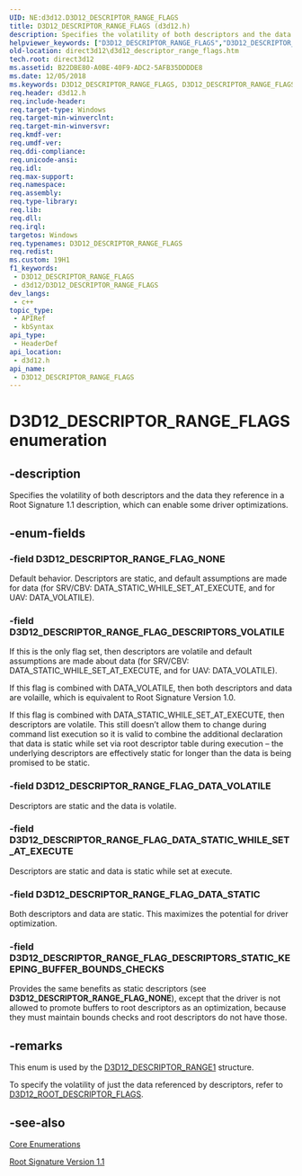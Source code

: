 ```yaml
---
UID: NE:d3d12.D3D12_DESCRIPTOR_RANGE_FLAGS
title: D3D12_DESCRIPTOR_RANGE_FLAGS (d3d12.h)
description: Specifies the volatility of both descriptors and the data they reference in a Root Signature 1.1 description, which can enable some driver optimizations.
helpviewer_keywords: ["D3D12_DESCRIPTOR_RANGE_FLAGS","D3D12_DESCRIPTOR_RANGE_FLAGS enumeration","D3D12_DESCRIPTOR_RANGE_FLAG_DATA_STATIC","D3D12_DESCRIPTOR_RANGE_FLAG_DATA_STATIC_WHILE_SET_AT_EXECUTE","D3D12_DESCRIPTOR_RANGE_FLAG_DATA_VOLATILE","D3D12_DESCRIPTOR_RANGE_FLAG_DESCRIPTORS_VOLATILE","D3D12_DESCRIPTOR_RANGE_FLAG_NONE","d3d12/D3D12_DESCRIPTOR_RANGE_FLAGS","d3d12/D3D12_DESCRIPTOR_RANGE_FLAG_DATA_STATIC","d3d12/D3D12_DESCRIPTOR_RANGE_FLAG_DATA_STATIC_WHILE_SET_AT_EXECUTE","d3d12/D3D12_DESCRIPTOR_RANGE_FLAG_DATA_VOLATILE","d3d12/D3D12_DESCRIPTOR_RANGE_FLAG_DESCRIPTORS_VOLATILE","d3d12/D3D12_DESCRIPTOR_RANGE_FLAG_NONE","direct3d12.d3d12_descriptor_range_flags"]
old-location: direct3d12\d3d12_descriptor_range_flags.htm
tech.root: direct3d12
ms.assetid: B22DBE80-A0BE-40F9-ADC2-5AFB35DDDDE8
ms.date: 12/05/2018
ms.keywords: D3D12_DESCRIPTOR_RANGE_FLAGS, D3D12_DESCRIPTOR_RANGE_FLAGS enumeration, D3D12_DESCRIPTOR_RANGE_FLAG_DATA_STATIC, D3D12_DESCRIPTOR_RANGE_FLAG_DATA_STATIC_WHILE_SET_AT_EXECUTE, D3D12_DESCRIPTOR_RANGE_FLAG_DATA_VOLATILE, D3D12_DESCRIPTOR_RANGE_FLAG_DESCRIPTORS_VOLATILE, D3D12_DESCRIPTOR_RANGE_FLAG_NONE, d3d12/D3D12_DESCRIPTOR_RANGE_FLAGS, d3d12/D3D12_DESCRIPTOR_RANGE_FLAG_DATA_STATIC, d3d12/D3D12_DESCRIPTOR_RANGE_FLAG_DATA_STATIC_WHILE_SET_AT_EXECUTE, d3d12/D3D12_DESCRIPTOR_RANGE_FLAG_DATA_VOLATILE, d3d12/D3D12_DESCRIPTOR_RANGE_FLAG_DESCRIPTORS_VOLATILE, d3d12/D3D12_DESCRIPTOR_RANGE_FLAG_NONE, direct3d12.d3d12_descriptor_range_flags
req.header: d3d12.h
req.include-header: 
req.target-type: Windows
req.target-min-winverclnt: 
req.target-min-winversvr: 
req.kmdf-ver: 
req.umdf-ver: 
req.ddi-compliance: 
req.unicode-ansi: 
req.idl: 
req.max-support: 
req.namespace: 
req.assembly: 
req.type-library: 
req.lib: 
req.dll: 
req.irql: 
targetos: Windows
req.typenames: D3D12_DESCRIPTOR_RANGE_FLAGS
req.redist: 
ms.custom: 19H1
f1_keywords:
 - D3D12_DESCRIPTOR_RANGE_FLAGS
 - d3d12/D3D12_DESCRIPTOR_RANGE_FLAGS
dev_langs:
 - c++
topic_type:
 - APIRef
 - kbSyntax
api_type:
 - HeaderDef
api_location:
 - d3d12.h
api_name:
 - D3D12_DESCRIPTOR_RANGE_FLAGS
---
```


# D3D12_DESCRIPTOR_RANGE_FLAGS enumeration


## -description

Specifies the volatility of both descriptors and the data they reference in a Root Signature 1.1 description, which can enable some driver optimizations.

## -enum-fields

### -field D3D12_DESCRIPTOR_RANGE_FLAG_NONE

Default behavior. Descriptors are static, and default assumptions are made for data (for SRV/CBV: DATA_STATIC_WHILE_SET_AT_EXECUTE, and for UAV: DATA_VOLATILE).

### -field D3D12_DESCRIPTOR_RANGE_FLAG_DESCRIPTORS_VOLATILE

If this is the only flag set, then descriptors are volatile and default assumptions are made about data (for SRV/CBV: DATA_STATIC_WHILE_SET_AT_EXECUTE, and for UAV: DATA_VOLATILE). 

If this flag is combined with DATA_VOLATILE, then both descriptors and data are volaille, which is equivalent to Root Signature Version 1.0.

If this flag is combined with DATA_STATIC_WHILE_SET_AT_EXECUTE, then descriptors are volatile. This still doesn’t allow them to change during command list execution so it is valid to combine the additional declaration that data is static while set via root descriptor table during execution – the underlying descriptors are effectively static for longer than the data is being promised to be static.

### -field D3D12_DESCRIPTOR_RANGE_FLAG_DATA_VOLATILE

Descriptors are static and the data is volatile.

### -field D3D12_DESCRIPTOR_RANGE_FLAG_DATA_STATIC_WHILE_SET_AT_EXECUTE

Descriptors are static and data is static while set at execute.

### -field D3D12_DESCRIPTOR_RANGE_FLAG_DATA_STATIC

Both descriptors and data are static. This maximizes the potential for driver optimization.

### -field D3D12_DESCRIPTOR_RANGE_FLAG_DESCRIPTORS_STATIC_KEEPING_BUFFER_BOUNDS_CHECKS

Provides the same benefits as static descriptors (see **D3D12_DESCRIPTOR_RANGE_FLAG_NONE**), except that the driver is not allowed to promote buffers to root descriptors as an optimization, because they must maintain bounds checks and root descriptors do not have those.

## -remarks

This enum is used by the  <a href="https://docs.microsoft.com/windows/desktop/api/d3d12/ns-d3d12-d3d12_descriptor_range1">D3D12_DESCRIPTOR_RANGE1</a> structure.

To specify the volatility of just the data referenced by descriptors, refer to <a href="https://docs.microsoft.com/windows/desktop/api/d3d12/ne-d3d12-d3d12_root_descriptor_flags">D3D12_ROOT_DESCRIPTOR_FLAGS</a>.

## -see-also

<a href="https://docs.microsoft.com/windows/desktop/direct3d12/direct3d-12-enumerations">Core Enumerations</a>



<a href="https://docs.microsoft.com/windows/desktop/direct3d12/root-signature-version-1-1">Root Signature Version 1.1</a>

